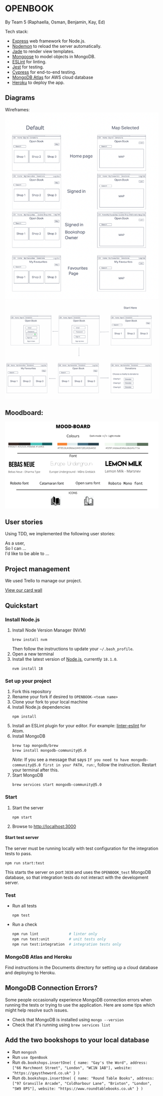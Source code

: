 # OPENBOOK

By Team 5 (Raphaella, Osman, Benjamin, Kay, Ed)

Tech stack:

- [Express](https://expressjs.com/) web framework for Node.js.
- [Nodemon](https://nodemon.io/) to reload the server automatically.
- [Jade](https://jade-lang.com/api) to render view templates.
- [Mongoose](https://mongoosejs.com) to model objects in MongoDB.
- [ESLint](https://eslint.org) for linting.
- [Jest](https://jestjs.io/) for testing.
- [Cypress](https://www.cypress.io/) for end-to-end testing.
- [MongoDB Atlas](https://www.mongodb.com/atlas/database) for AWS cloud database
- [Heroku](https://www.heroku.com/) to deploy the app.

## Diagrams

Wireframes:
<img src="/documents/wireframes/list-vs-map-wireframes.png">
<img src="/documents/wireframes/wireframe-flow.png">


## Moodboard:
<img src="/documents/mood-board/MOOD-BOARD.png">

## User stories

Using TDD, we implemented the following user stories:

As a user,  
So I can ...  
I'd like to be able to ...

## Project management

We used Trello to manage our project.

[View our card wall](https://trello.com/b/aFp8R5at/open-book)

## Quickstart

### Install Node.js

1. Install Node Version Manager (NVM)
   ```
   brew install nvm
   ```
   Then follow the instructions to update your `~/.bash_profile`.
2. Open a new terminal
3. Install the latest version of [Node.js](https://nodejs.org/en/), currently `18.1.0`.
   ```
   nvm install 18
   ```

### Set up your project

1. Fork this repository
2. Rename your fork if desired to `OPENBOOK-<team name>`
3. Clone your fork to your local machine
4. Install Node.js dependencies
   ```
   npm install
   ```
5. Install an ESLint plugin for your editor. For example: [linter-eslint](https://github.com/AtomLinter/linter-eslint) for Atom.
6. Install MongoDB
   ```
   brew tap mongodb/brew
   brew install mongodb-community@5.0
   ```
   _Note:_ If you see a message that says `If you need to have mongodb-community@5.0 first in your PATH, run:`, follow the instruction. Restart your terminal after this.
7. Start MongoDB
   ```
   brew services start mongodb-community@5.0
   ```

### Start

1. Start the server
   ```
   npm start
   ```
2. Browse to [http://localhost:3000](http://localhost:3000)

#### Start test server

The server must be running locally with test configuration for the
integration tests to pass.

```
npm run start:test
```

This starts the server on port `3030` and uses the `OPENBOOK_test` MongoDB database,
so that integration tests do not interact with the development server.

### Test

- Run all tests
  ```
  npm test
  ```
- Run a check
  ```bash
  npm run lint              # linter only
  npm run test:unit         # unit tests only
  npm run test:integration  # integration tests only
  ```

### MongoDB Atlas and Heroku

Find instructions in the Documents directory for setting up a cloud database and deploying to Heroku.

## MongoDB Connection Errors?

Some people occasionally experience MongoDB connection errors when running the tests or trying to use the application. Here are some tips which might help resolve such issues.

- Check that MongoDB is installed using `mongo --version`
- Check that it's running using `brew services list`

## Add the two bookshops to your local database

* Run `mongosh`
* Run `use OpenBook`
* Run `db.bookshops.insertOne( { name: "Gay's the Word", address: ["66 Marchmont Street", "London", "WC1N 1AB"], website: "https://gaystheword.co.uk" } )`
* Run `db.bookshops.insertOne( { name: "Round Table Books", address: ["97 Granville Arcade", "Coldharbour Lane", "Brixton", "London", "SW9 8PS"], website: "https://www.roundtablebooks.co.uk" } )`
